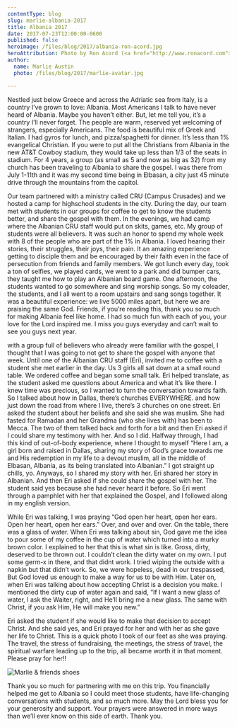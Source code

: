 ```yaml
---
contentType: blog
slug: marlie-albania-2017
title: Albania 2017
date: 2017-07-23T12:00:00-0600
published: false
heroimage: /files/blog/2017/albania-ron-acord.jpg
heroAttribution: Photo by Ron Acord (<a href="http://www.ronacord.com">ronacord.com</a>)
author:
  name: Marlie Austin
  photo: /files/blog/2017/marlie-avatar.jpg

---
```


Nestled just below Greece and across the Adriatic sea from Italy, is a country I’ve grown to love: Albania. Most Americans I talk to have never heard of Albania. Maybe you haven’t either. But, let me tell you, it’s a country I’ll never forget. The people are warm, reserved yet welcoming of strangers, especially Americans. The food is beautiful mix of Greek and Italian. I had gyros for lunch, and pizza/spaghetti for dinner. It’s less than 1% evangelical Christian. If you were to put all the Christians from Albania in the new AT&T Cowboy stadium, they would take up less than 1/3 of the seats in stadium. For 4 years, a group (as small as 5 and now as big as 32) from my church has been traveling to Albania to share the gospel.  I was there from July 1-11th and it was my second time being in Elbasan, a city just 45 minute drive through the mountains from the capitol.

Our team partnered with a ministry called CRU (Campus Crusades) and we hosted a camp for highschool students in the city. During the day, our team met with students in our groups for coffee to get to know the students better, and share the gospel with them. In the evenings, we had camp where the Albanian CRU staff would put on skits, games, etc. My group of students were all believers. It was such an honor to spend my whole week with 8 of the people who are part of the 1% in Albania. I loved hearing their stories, their struggles, their joys, their pain. It an amazing experience getting to disciple them and be encouraged by their faith even in the face of persecution from friends and family members. We got lunch every day, took a ton of selfies, we played cards,  we went to a park and did bumper cars, they taught me how to play an Albanian board game.  One afternoon, the students wanted to go somewhere and sing worship songs. So my coleader, the students, and I all went to a room upstairs and sang songs together. It was a beautiful experience: we live 5000 miles apart,  but here we are praising the same God. Friends,  if you’re reading this, thank you so much for making Albania feel like home. I had so much fun with each of you, your love for the Lord inspired me. I miss you guys everyday and can’t wait to see you guys next year. 

with a group full of believers who already were familiar with the gospel, I thought that I was going to not get to share the gospel with anyone that week. Until one of the Albanian CRU staff (Eri), invited me to coffee with a student she met earlier in the day. Us 3 girls all sat down at a small round table.  We ordered coffee and began some small talk. Eri helped translate, as the student asked me questions about America and what it’s like there.  I knew time was precious, so I wanted to turn the conversation towards faith. So I talked about how in Dallas, there’s churches EVERYWHERE. and how just down the road from where I live, there’s 3 churches on one street. Eri asked the student about her beliefs and she said she was muslim. She had fasted for Ramadan and her Grandma (who she lives with) has been to Mecca. The two of them talked back and forth for a bit and then Eri asked if I could share my testimony with her. And so I did. Halfway through, I had this kind of out-of-body experience, where I thought to myself “Here I am, a girl born and raised in Dallas, sharing my story of God’s grace towards me and His redemption in my life to a devout muslim, all  in the middle of Elbasan, Albania, as its being translated into Albanian.” I got straight up chills, yo. Anyways, so I shared my story with her. Eri shared her story in Albanian. And then Eri asked if she could share the gospel with her. The student said yes because she had never heard it before. So Eri went through a pamphlet with her that explained the Gospel, and I followed along in my english version.

While Eri was talking, I was praying “God open her heart, open her ears. Open her heart, open her ears.” Over, and over and over.  On the table, there was a glass of water. When Eri was talking about sin, God gave me the idea to pour some of my coffee in the cup of water which turned into a murky brown color. I explained to her that this is what sin is like. Gross, dirty, deserved to be thrown out. I couldn’t clean the dirty water on my own. I put some germ-x in there, and that didnt work. I tried wiping the outside with a napkin but that didn’t work. So, we  were hopeless, dead in our trespassed, But God loved us enough to make a way for us to be with Him. Later on, when Eri was talking about how accepting Christ is a decision you make. I mentioned the dirty cup of water again and said, “If I want a new glass of water, I ask the Waiter, right, and He’ll bring me a new glass. The same with Christ, if you ask Him, He will make you new.”

Eri asked the student if she would like to make that decision to accept Christ. And she said yes, and Eri prayed for her and with her as she gave her life to Christ.  This is a quick photo I took of our feet as she was praying. The travel, the stress of fundraising, the meetings, the stress of travel, the spiritual warfare leading up to the trip, all became worth it in that moment. Please pray for her!!

![Marlie & friends shoes](/files/blog/2017/marlie_2017_shoes.jpg)


Thank you so much for partnering with me on this trip. You financially helped me get to Albania so I could meet those students, have life-changing conversations with students, and so much more. May the Lord bless you for your generosity and support. Your prayers were answered in more ways than we’ll ever know on this side of earth. Thank you.